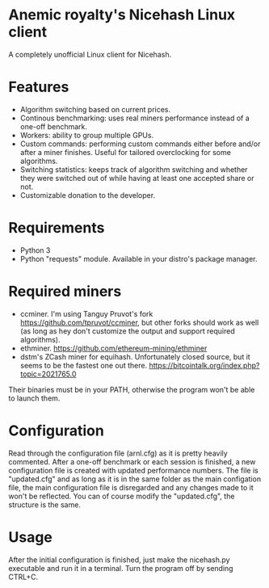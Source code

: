 # Anemic royalty's Nicehash Linux client

A completely unofficial Linux client for Nicehash.

# Features
* Algorithm switching based on current prices.
* Continous benchmarking: uses real miners performance instead of a one-off benchmark.
* Workers: ability to group multiple GPUs.
* Custom commands: performing custom commands either before and/or after a miner finishes. Useful for tailored overclocking for
some algorithms.
* Switching statistics: keeps track of algorithm switching and whether they were switched out of while having at least one accepted share or not.
* Customizable donation to the developer.

# Requirements
* Python 3
* Python "requests" module. Available in your distro's package manager.

# Required miners
* ccminer. I'm using Tanguy Pruvot's fork https://github.com/tpruvot/ccminer, but other forks should work as well (as long as 
hey don't customize the output and support required algorithms).
* ethminer. https://github.com/ethereum-mining/ethminer
* dstm's ZCash miner for equihash. Unfortunately closed source, but it seems to be the fastest one out there. 
https://bitcointalk.org/index.php?topic=2021765.0


Their binaries must be in your PATH, otherwise the program won't be able to launch them.

# Configuration
Read through the configuration file (arnl.cfg) as it is pretty heavily commented.
After a one-off benchmark or each session is finished, a new configuration file is created with updated performance numbers.
The file is "updated.cfg" and as long as it is in the same folder as the main configation file, the main configuration file
is disregarded and any changes made to it won't be reflected. You can of course modify the "updated.cfg", the structure
is the same.

# Usage
After the initial configuration is finished, just make the nicehash.py executable and run it in a terminal.
Turn the program off by sending CTRL+C. 
